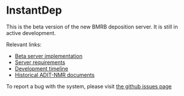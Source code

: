 # InstantDep

This is the beta version of the new BMRB deposition server. It is still in active development.

Relevant links:
* [Beta server implementation](https://dev-bmrbdep.bmrb.wisc.edu/) 
* [Server requirements](specification/requirements.md)
* [Development timeline](specification/timeline.md)
* [Historical ADIT-NMR documents](specification/macromolecular_system)

To report a bug with the system, please visit [the github issues page](https://github.com/uwbmrb/InstantDep/issues)

